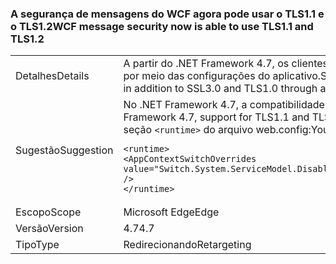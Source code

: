 ### <a name="wcf-message-security-now-is-able-to-use-tls11-and-tls12"></a><span data-ttu-id="bc2fc-101">A segurança de mensagens do WCF agora pode usar o TLS1.1 e o TLS1.2</span><span class="sxs-lookup"><span data-stu-id="bc2fc-101">WCF message security now is able to use TLS1.1 and TLS1.2</span></span>

|   |   |
|---|---|
|<span data-ttu-id="bc2fc-102">Detalhes</span><span class="sxs-lookup"><span data-stu-id="bc2fc-102">Details</span></span>|<span data-ttu-id="bc2fc-103">A partir do .NET Framework 4.7, os clientes podem configurar o TLS1.1 ou o TLS1.2 na segurança de mensagens do WCF, além do SSL3.0 e o TLS1.0, por meio das configurações do aplicativo.</span><span class="sxs-lookup"><span data-stu-id="bc2fc-103">Starting in the .NET Framework 4.7, customers can configure either TLS1.1 or TLS1.2 in WCF message security in addition to SSL3.0 and TLS1.0 through application configuration settings.</span></span>|
|<span data-ttu-id="bc2fc-104">Sugestão</span><span class="sxs-lookup"><span data-stu-id="bc2fc-104">Suggestion</span></span>|<span data-ttu-id="bc2fc-105">No .NET Framework 4.7, a compatibilidade com o TLS1.1 e o TLS1.2 na segurança de mensagens do WCF é desabilitada por padrão.</span><span class="sxs-lookup"><span data-stu-id="bc2fc-105">In the .NET Framework 4.7, support for TLS1.1 and TLS1.2 in WCF message security is disabled by default.</span></span> <span data-ttu-id="bc2fc-106">É possível habilitá-la adicionando a seguinte linha à seção <code>&lt;runtime&gt;</code> do arquivo web.config:</span><span class="sxs-lookup"><span data-stu-id="bc2fc-106">You can enable it by adding the following line to the <code>&lt;runtime&gt;</code> section of the app.config or web.config file:</span></span><pre><code class="language-xml">&lt;runtime&gt;&#13;&#10;&lt;AppContextSwitchOverrides value=&quot;Switch.System.ServiceModel.DisableUsingServicePointManagerSecurityProtocols=false;Switch.System.Net.DontEnableSchUseStrongCrypto=false&quot; /&gt;&#13;&#10;&lt;/runtime&gt;&#13;&#10;</code></pre>|
|<span data-ttu-id="bc2fc-107">Escopo</span><span class="sxs-lookup"><span data-stu-id="bc2fc-107">Scope</span></span>|<span data-ttu-id="bc2fc-108">Microsoft Edge</span><span class="sxs-lookup"><span data-stu-id="bc2fc-108">Edge</span></span>|
|<span data-ttu-id="bc2fc-109">Versão</span><span class="sxs-lookup"><span data-stu-id="bc2fc-109">Version</span></span>|<span data-ttu-id="bc2fc-110">4.7</span><span class="sxs-lookup"><span data-stu-id="bc2fc-110">4.7</span></span>|
|<span data-ttu-id="bc2fc-111">Tipo</span><span class="sxs-lookup"><span data-stu-id="bc2fc-111">Type</span></span>|<span data-ttu-id="bc2fc-112">Redirecionando</span><span class="sxs-lookup"><span data-stu-id="bc2fc-112">Retargeting</span></span>|

